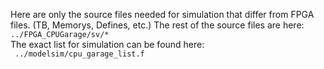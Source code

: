 Here are only the source files needed for simulation that differ from FPGA files.
(TB, Memorys, Defines, etc.)
The rest of the source files are here:  
``` ../FPGA_CPUGarage/sv/* ```  
The exact list for simulation can be found here:  
``` ../modelsim/cpu_garage_list.f```  


